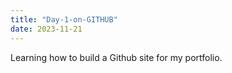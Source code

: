 ```yaml
---
title: "Day-1-on-GITHUB"
date: 2023-11-21
---
```

Learning how to build a Github site for my portfolio.
